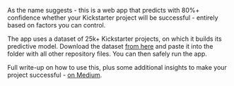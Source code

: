 As the name suggests - this is a web app that predicts with 80%+ confidence whether your Kickstarter project will be successful - entirely based on factors you can control.

The app uses a dataset of 25k+ Kickstarter projects, on which it builds its predictive model. Download the dataset [from here]([https://pages.github.com](https://drive.google.com/file/d/1ffh8hKTIZgS3-cGkowuCPfC9I1AkgHFq/view?usp=drive_link)) and paste it into the folder with all other repository files. You can then safely run the app.

Full write-up on how to use this, plus some additional insights to make your project successful - [on Medium](https://medium.com/@ivaylo.e.ivanov/the-kickstarter-codecracker-ml-project-d9bee877e76b).
